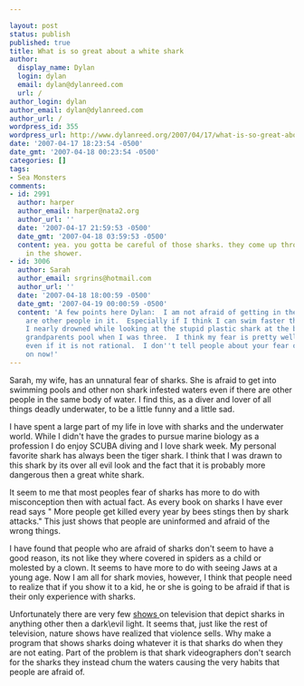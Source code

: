 ```yaml
---

layout: post
status: publish
published: true
title: What is so great about a white shark
author:
  display_name: Dylan
  login: dylan
  email: dylan@dylanreed.com
  url: /
author_login: dylan
author_email: dylan@dylanreed.com
author_url: /
wordpress_id: 355
wordpress_url: http://www.dylanreed.org/2007/04/17/what-is-so-great-about-a-white-shark/
date: '2007-04-17 18:23:54 -0500'
date_gmt: '2007-04-18 00:23:54 -0500'
categories: []
tags:
- Sea Monsters
comments:
- id: 2991
  author: harper
  author_email: harper@nata2.org
  author_url: ''
  date: '2007-04-17 21:59:53 -0500'
  date_gmt: '2007-04-18 03:59:53 -0500'
  content: yea. you gotta be careful of those sharks. they come up through the drain
    in the shower.
- id: 3006
  author: Sarah
  author_email: srgrins@hotmail.com
  author_url: ''
  date: '2007-04-18 18:00:59 -0500'
  date_gmt: '2007-04-19 00:00:59 -0500'
  content: 'A few points here Dylan:  I am not afraid of getting in the pool if there
    are other people in it.  Especially if I think I can swim faster than them.  Also,
    I nearly drowned while looking at the stupid plastic shark at the bottom of my
    grandparents pool when I was three.  I think my fear is pretty well substantiated,
    even if it is not rational.  I don''t tell people about your fear of hamsters...come
    on now!'
---
```


Sarah, my wife, has an unnatural fear of sharks. She is afraid to get into swimming pools and other non shark infested waters even if there are other people in the same body of water. I find this, as a diver and lover of all things deadly underwater, to be a little funny and a little sad.

I have spent a large part of my life in love with sharks and the underwater world. While I didn't have the grades to pursue marine biology as a profession I do enjoy SCUBA diving and I love shark week. My personal favorite shark has always been the tiger shark. I think that I was drawn to this shark by its over all evil look and the fact that it is probably more dangerous then a great white shark.

It seem to me that most peoples fear of sharks has more to do with misconception then with actual fact. As every book on sharks I have ever read says " More people get killed every year by bees stings then by shark attacks." This just shows that people are uninformed and afraid of the wrong things.

I have found that people who are afraid of sharks don't seem to have a good reason, its not like they where covered in spiders as a child or molested by a clown. It seems to have more to do with seeing Jaws at a young age. Now I am all for shark movies, however, I think that people need to realize that if you show it to a kid, he or she is going to be afraid if that is their only experience with sharks.

Unfortunately there are very few [shows ][1]on television that depict sharks in anything other then a dark\evil light. It seems that, just like the rest of television, nature shows have realized that violence sells. Why make a program that shows sharks doing whatever it is that sharks do when they are not eating. Part of the problem is that shark videographers don't search for the sharks they instead chum the waters causing the very habits that people are afraid of.

   [1]: http://www.amazon.com/Air-Jaws-II/dp/B00006AUI4/ref=pd_bbs_sr_1/102-5860627-5062533?ie=UTF8&s=dvd&qid=1176253289&sr=8-1

